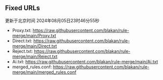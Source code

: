 ## Fixed URLs
更新于北京时间 2024年08月05日23时46分55秒
- Proxy.txt: https://raw.githubusercontent.com/blakan/rule-merge/main/Proxy.txt
- Direct.txt: https://raw.githubusercontent.com/blakan/rule-merge/main/Direct.txt
- Reject.txt: https://raw.githubusercontent.com/blakan/rule-merge/main/Reject.txt
- Ai.txt: https://raw.githubusercontent.com/blakan/rule-merge/main/Ai.txt
- merged_rules.conf: https://raw.githubusercontent.com/blakan/rule-merge/main/merged_rules.conf
